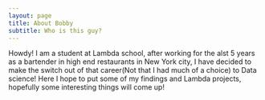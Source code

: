 ```yaml
---
layout: page
title: About Bobby
subtitle: Who is this guy?
---
```

Howdy! I am a student at Lambda school, after working for the alst 5 years as a bartender in high end restaurants in New York city, I have decided to make the switch out of that career(Not that I had much of a choice) to Data science! Here I hope to put some of my findings and Lambda projects, hopefully some interesting things will come up! 

